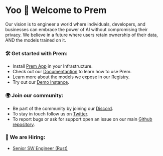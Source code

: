 # Yoo 🤙 Welcome to Prem

Our vision is to engineer a world where individuals, developers, and businesses can embrace the power of AI without compromising their privacy. We believe in a future where users retain ownership of their data, AND the models trained on it.

### 🛠️ Get started with Prem:

- Install [Prem App](https://github.com/premAI-io/prem-app) in your Infrastructure.
- Check out our [Documentantion](https://dev.premai.io/) to learn how to use Prem.
- Learn more about the models we expose in our [Registry](https://registry.premai.io/).
- Try out our [Demo Instance](https://app.prem.ninja).

### 🌍 Join our community:

- Be part of the community by joining our [Discord](https://discord.com/invite/kpKk6vYVAn).
- To stay in touch follow us on [Twitter](https://twitter.com/premai_io).
- To report bugs or ask for support open an issue on our main [Github repository](https://github.com/premAI-io/prem-app).

### 💼 We are Hiring:

- [Senior SW Engineer (Rust)](https://premai.notion.site/Senior-Software-Engineer-Rust-Prem-6fb676d2f23c4d8698c40d4b5965bfdd?pvs=4)
